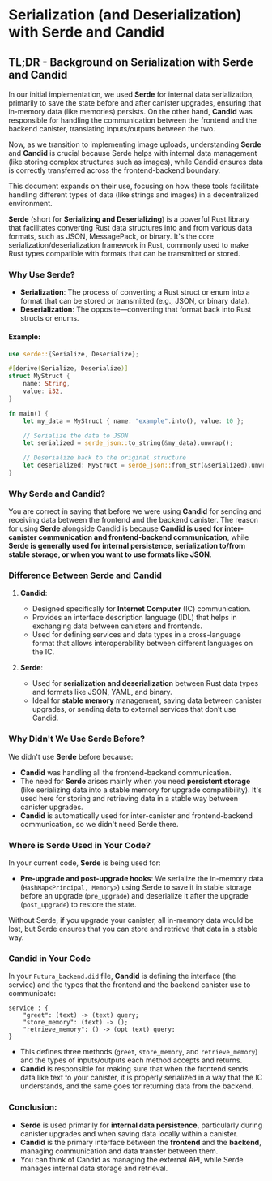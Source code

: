# Serialization (and Deserialization) with Serde and Candid

## TL;DR - Background on Serialization with Serde and Candid

In our initial implementation, we used **Serde** for internal data serialization, primarily to save the state before and after canister upgrades, ensuring that in-memory data (like memories) persists. On the other hand, **Candid** was responsible for handling the communication between the frontend and the backend canister, translating inputs/outputs between the two.

Now, as we transition to implementing image uploads, understanding **Serde** and **Candid** is crucial because Serde helps with internal data management (like storing complex structures such as images), while Candid ensures data is correctly transferred across the frontend-backend boundary.

This document expands on their use, focusing on how these tools facilitate handling different types of data (like strings and images) in a decentralized environment.

**Serde** (short for **Serializing and Deserializing**) is a powerful Rust library that facilitates converting Rust data structures into and from various data formats, such as JSON, MessagePack, or binary. It's the core serialization/deserialization framework in Rust, commonly used to make Rust types compatible with formats that can be transmitted or stored.

### Why Use Serde?

- **Serialization**: The process of converting a Rust struct or enum into a format that can be stored or transmitted (e.g., JSON, or binary data).
- **Deserialization**: The opposite—converting that format back into Rust structs or enums.

#### Example:

```rust
use serde::{Serialize, Deserialize};

#[derive(Serialize, Deserialize)]
struct MyStruct {
    name: String,
    value: i32,
}

fn main() {
    let my_data = MyStruct { name: "example".into(), value: 10 };

    // Serialize the data to JSON
    let serialized = serde_json::to_string(&my_data).unwrap();

    // Deserialize back to the original structure
    let deserialized: MyStruct = serde_json::from_str(&serialized).unwrap();
}
```

### Why Serde and Candid?

You are correct in saying that before we were using **Candid** for sending and receiving data between the frontend and the backend canister. The reason for using **Serde** alongside Candid is because **Candid is used for inter-canister communication and frontend-backend communication**, while **Serde is generally used for internal persistence, serialization to/from stable storage, or when you want to use formats like JSON**.

### Difference Between Serde and Candid

1. **Candid**:

   - Designed specifically for **Internet Computer** (IC) communication.
   - Provides an interface description language (IDL) that helps in exchanging data between canisters and frontends.
   - Used for defining services and data types in a cross-language format that allows interoperability between different languages on the IC.

2. **Serde**:
   - Used for **serialization and deserialization** between Rust data types and formats like JSON, YAML, and binary.
   - Ideal for **stable memory** management, saving data between canister upgrades, or sending data to external services that don’t use Candid.

### Why Didn't We Use Serde Before?

We didn't use **Serde** before because:

- **Candid** was handling all the frontend-backend communication.
- The need for **Serde** arises mainly when you need **persistent storage** (like serializing data into a stable memory for upgrade compatibility). It's used here for storing and retrieving data in a stable way between canister upgrades.
- **Candid** is automatically used for inter-canister and frontend-backend communication, so we didn't need Serde there.

### Where is Serde Used in Your Code?

In your current code, **Serde** is being used for:

- **Pre-upgrade and post-upgrade hooks**: We serialize the in-memory data (`HashMap<Principal, Memory>`) using Serde to save it in stable storage before an upgrade (`pre_upgrade`) and deserialize it after the upgrade (`post_upgrade`) to restore the state.

Without Serde, if you upgrade your canister, all in-memory data would be lost, but Serde ensures that you can store and retrieve that data in a stable way.

### Candid in Your Code

In your `Futura_backend.did` file, **Candid** is defining the interface (the service) and the types that the frontend and the backend canister use to communicate:

```did
service : {
    "greet": (text) -> (text) query;
    "store_memory": (text) -> ();
    "retrieve_memory": () -> (opt text) query;
}
```

- This defines three methods (`greet`, `store_memory`, and `retrieve_memory`) and the types of inputs/outputs each method accepts and returns.
- **Candid** is responsible for making sure that when the frontend sends data like text to your canister, it is properly serialized in a way that the IC understands, and the same goes for returning data from the backend.

### Conclusion:

- **Serde** is used primarily for **internal data persistence**, particularly during canister upgrades and when saving data locally within a canister.
- **Candid** is the primary interface between the **frontend** and the **backend**, managing communication and data transfer between them.
- You can think of Candid as managing the external API, while Serde manages internal data storage and retrieval.
